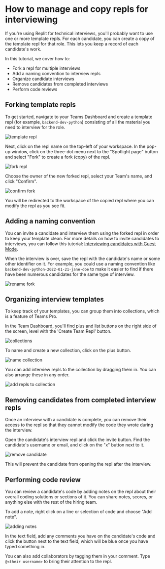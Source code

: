# How to manage and copy repls for interviewing

If you're using Replit for technical interviews, you'll probably want to use one or more template repls. For each candidate, you can create a copy of the template repl for that role. This lets you keep a record of each candidate's work.

In this tutorial, we cover how to:

* Fork a repl for multiple interviews
* Add a naming convention to interview repls
* Organize candidate interviews
* Remove candidates from completed interviews
* Perform code reviews

## Forking template repls

To get started, navigate to your Teams Dashboard and create a template repl (for example, `backend-dev-python`) consisting of all the material you need to interview for the role.

![template repl](/images/teamsPro/copying-repls-interviewing/template.png)

Next, click on the repl name on the top-left of your workspace. In the pop-up window, click on the three-dot menu next to the "Spotlight page" button and select "Fork" to create a fork (copy) of the repl.

![fork repl](/images/teamsPro/copying-repls-interviewing/fork.png)

Choose the owner of the new forked repl, select your Team's name, and click "Confirm".

![confirm fork](/images/teamsPro/copying-repls-interviewing/create-fork.png)

You will be redirected to the workspace of the copied repl where you can modify the repl as you see fit.

## Adding a naming convention

You can invite a candidate and interview them using the forked repl in order to keep your template clean. For more details on how to invite candidates to interviews, you can follow this tutorial: [Interviewing candidates with Guest Mode](https://docs.replit.com/teams-pro/interviewing-candidates).

When the interview is over, save the repl with the candidate's name or some other identifier on it. For example, you could use a naming convention like `backend-dev-python-2022-01-21-jane-doe` to make it easier to find if there have been numerous candidates for the same type of interview.

![rename fork](/images/teamsPro/copying-repls-interviewing/rename-repl.png)

## Organizing interview templates 

To keep track of your templates, you can group them into collections, which is a feature of Teams Pro. 

In the Team Dashboard, you'll find plus and list buttons on the right side of the screen, level with the 'Create Team Repl' button.

 ![collections](/images/teamsPro/copying-repls-interviewing/collections.png)

To name and create a new collection, click on the plus button.

 ![name collection](/images/teamsPro/copying-repls-interviewing/new-collection.png)

You can add interview repls to the collection by dragging them in. You can also arrange these in any order.

![add repls to collection](/images/teamsPro/copying-repls-interviewing/interview-collection.png)

## Removing candidates from completed interview repls

Once an interview with a candidate is complete, you can remove their access to the repl so that they cannot modify the code they wrote during the interview.

Open the candidate's interview repl and click the invite button. Find the candidate's username or email, and click on the "x" button next to it.

![remove candidate](/images/teamsPro/copying-repls-interviewing/remove-candidates.png)

This will prevent the candidate from opening the repl after the interview.

## Performing code review

You can review a candidate's code by adding notes on the repl about their overall coding solutions or sections of it. You can share notes, scores, or anything else with the rest of the hiring team.

To add a note, right click on a line or selection of code and choose "Add note".

![adding notes](/images/teamsPro/copying-repls-interviewing/add-notes.png)

In the text field, add any comments you have on the candidate's code and click the button next to the text field, which will be blue once you have typed something in.

You can also add collaborators by tagging them in your comment. Type `@<their username>` to bring their attention to the repl. 

